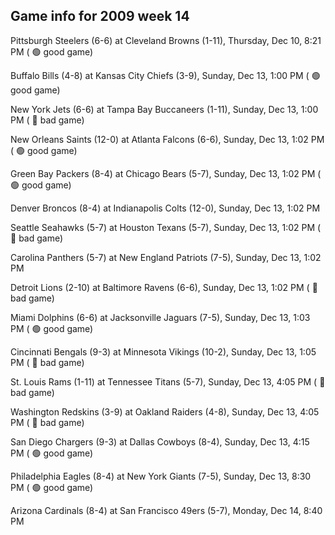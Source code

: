 ## Game info for 2009 week 14
Pittsburgh Steelers (6-6) at Cleveland Browns (1-11), Thursday, Dec 10, 8:21 PM (	:green_circle: good game)



Buffalo Bills (4-8) at Kansas City Chiefs (3-9), Sunday, Dec 13, 1:00 PM (	:green_circle: good game)

New York Jets (6-6) at Tampa Bay Buccaneers (1-11), Sunday, Dec 13, 1:00 PM (	:red_circle: bad game)

New Orleans Saints (12-0) at Atlanta Falcons (6-6), Sunday, Dec 13, 1:02 PM (	:green_circle: good game)

Green Bay Packers (8-4) at Chicago Bears (5-7), Sunday, Dec 13, 1:02 PM (	:green_circle: good game)

Denver Broncos (8-4) at Indianapolis Colts (12-0), Sunday, Dec 13, 1:02 PM

Seattle Seahawks (5-7) at Houston Texans (5-7), Sunday, Dec 13, 1:02 PM (	:red_circle: bad game)

Carolina Panthers (5-7) at New England Patriots (7-5), Sunday, Dec 13, 1:02 PM

Detroit Lions (2-10) at Baltimore Ravens (6-6), Sunday, Dec 13, 1:02 PM (	:red_circle: bad game)

Miami Dolphins (6-6) at Jacksonville Jaguars (7-5), Sunday, Dec 13, 1:03 PM (	:green_circle: good game)

Cincinnati Bengals (9-3) at Minnesota Vikings (10-2), Sunday, Dec 13, 1:05 PM (	:red_circle: bad game)



St. Louis Rams (1-11) at Tennessee Titans (5-7), Sunday, Dec 13, 4:05 PM (	:red_circle: bad game)

Washington Redskins (3-9) at Oakland Raiders (4-8), Sunday, Dec 13, 4:05 PM (	:red_circle: bad game)

San Diego Chargers (9-3) at Dallas Cowboys (8-4), Sunday, Dec 13, 4:15 PM (	:green_circle: good game)



Philadelphia Eagles (8-4) at New York Giants (7-5), Sunday, Dec 13, 8:30 PM (	:green_circle: good game)



Arizona Cardinals (8-4) at San Francisco 49ers (5-7), Monday, Dec 14, 8:40 PM

